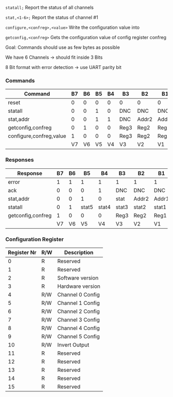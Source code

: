 
```statall;``` Report the status of all channels

```stat,<1-6>;``` Report the status of channel #1 

```configure,<confreg>,<value>``` Write the configuration value <value> into <confreg>

```getconfig,<confreg>``` Gets the configuration value of config register confreg

Goal: Commands should use as few bytes as possible

We have 6 Channels -> should fit inside 3 Bits

8 Bit format with error detection -> use UART parity bit

### Commands

| Command                  | B7  | B6  | B5  | B4  | B3   | B2    | B1    | B0    |
|--------------------------|-----|-----|-----|-----|------|-------|-------|-------|
| reset                    | 0   | 0   | 0   | 0   | 0    | 0     | 0     | 0     |
| statall                  | 0   | 0   | 1   | 0   | DNC  | DNC   | DNC   | DNC   |
| stat,addr                | 0   | 0   | 1   | 1   | DNC  | Addr2 | Addr1 | Addr0 |
| getconfig,confreg        | 0   | 1   | 0   | 0   | Reg3 | Reg2  | Reg1  | Reg0  |
| configure,confreg,value  | 1   | 0   | 0   | 0   | Reg3 | Reg2  | Reg1  | Reg0  |
|                          | V7  | V6  | V5  | V4  | V3   | V2    | V1    | V0    |

### Responses

| Response          | B7  | B6  | B5    | B4    | B3    | B2    | B1    | B0    |
|-------------------|-----|-----|-------|-------|-------|-------|-------|-------|
| error             | 1   | 1   | 1     | 1     | 1     | 1     | 1     | 1     |
| ack               | 0   | 0   | 0     | 1     | DNC   | DNC   | DNC   | DNC   |
| stat,addr         | 0   | 0   | 1     | 0     | stat  | Addr2 | Addr1 | Addr0 |
| statall           | 0   | 1   | stat5 | stat4 | stat3 | stat2 | stat1 | stat0 |
| getconfig,confreg | 1   | 0   | 0     | 0     | Reg3  | Reg2  | Reg1  | Reg0  |
|                   | V7  | V6  | V5    | V4    | V3    | V2    | V1    | V0    |

### Configuration Register

| Register Nr | R/W | Description      |
|-------------|-----|------------------|
| 0           | R   | Reserved         |
| 1           | R   | Reserved         |
| 2           | R   | Software version |
| 3           | R   | Hardware version |
| 4           | R/W | Channel 0 Config |
| 5           | R/W | Channel 1 Config |
| 6           | R/W | Channel 2 Config |
| 7           | R/W | Channel 3 Config |
| 8           | R/W | Channel 4 Config |
| 9           | R/W | Channel 5 Config |
| 10          | R/W | Invert Output    |
| 11          | R   | Reserved         |
| 12          | R   | Reserved         |
| 13          | R   | Reserved         |
| 14          | R   | Reserved         |
| 15          | R   | Reserved         |

